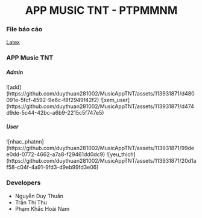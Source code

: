 <h1 align="center">APP MUSIC TNT - PTPMMNM</h1>
<h3 align="left">File báo cáo</h3>
<a align="left" href="https://github.com/duythuan281002/MusicAppTNT/blob/master/main.pdf">Latex</a>
<h3 align="left">APP Music TNT</h3>
<h5 align="left">Admin</h5>
![add](https://github.com/duythuan281002/MusicAppTNT/assets/113931871/d480091e-5fcf-4592-9e6c-f8f2949f42f2)
![xem_user](https://github.com/duythuan281002/MusicAppTNT/assets/113931871/d474d9de-5c44-42bc-a6b9-2215c5f747e5)


<h5 align="left">User</h5>
![nhac_phatnn](https://github.com/duythuan281002/MusicAppTNT/assets/113931871/99dee0dd-0772-4662-a7a8-f29461dd0dc9)
![yeu_thich](https://github.com/duythuan281002/MusicAppTNT/assets/113931871/20d1af58-c04f-4a91-9fd3-d9eb99fd3e06)
<h3 align="left">Developers</h3>
<ul>
    <li>Nguyễn Duy Thuần</li>
    <li>Trần Thị Thu</li>
    <li>Phạm Khắc Hoài Nam</li>
</ul>


